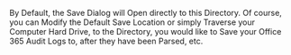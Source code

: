 
By Default, the Save Dialog will Open directly to this Directory. Of course, you can Modify the Default Save Location or simply Traverse your Computer Hard Drive, to the Directory, you would like to Save your Office 365 Audit Logs to, after they have been Parsed, etc.
